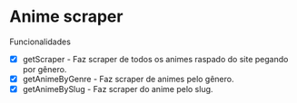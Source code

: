# Anime scraper

Funcionalidades 
- [x] getScraper - Faz scraper de todos os animes raspado do site pegando por gênero.
- [x] getAnimeByGenre - Faz scraper de animes pelo gênero.
- [x] getAnimeBySlug - Faz scraper do anime pelo slug.
<!-- 
* [] Pegar animes pelos gêneros
    * [x] Percorrer os gêneros e pegar os slugs dos animes
    * [x] No gênero, percorrer toda paginação (1 - N). Quando a página não retornar nada, passar para outro gênero
    * [x] Com o slug do anime, pegar informações de {
        - banner anime
        - titulo do anime
        - descrição do anime
        - temporadas {
            - Link dos episódios
        }
    }

    * [x] Com os links dos episódios, pegar as informações {
        - banner do episódio
        - video
        - descrição do episódio
        - nome do episódio
    } -->